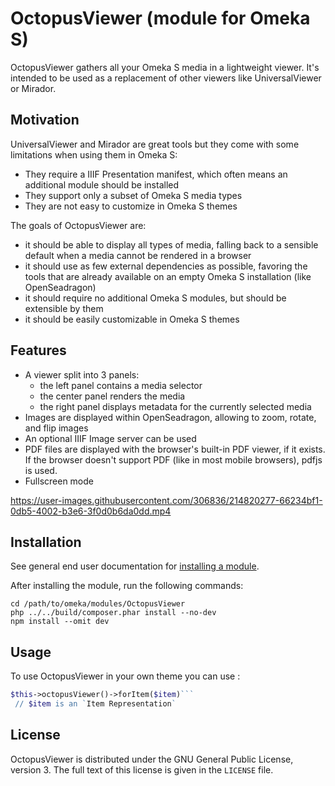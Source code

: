 # OctopusViewer (module for Omeka S)

OctopusViewer gathers all your Omeka S media in a lightweight viewer.
It's intended to be used as a replacement of other viewers like UniversalViewer
or Mirador.

## Motivation

UniversalViewer and Mirador are great tools but they come with some limitations
when using them in Omeka S:

- They require a IIIF Presentation manifest, which often means an additional
  module should be installed
- They support only a subset of Omeka S media types
- They are not easy to customize in Omeka S themes

The goals of OctopusViewer are:

- it should be able to display all types of media, falling back to a sensible
  default when a media cannot be rendered in a browser
- it should use as few external dependencies as possible, favoring the
  tools that are already available on an empty Omeka S installation (like
  OpenSeadragon)
- it should require no additional Omeka S modules, but should be extensible by
  them
- it should be easily customizable in Omeka S themes

## Features

- A viewer split into 3 panels:
  - the left panel contains a media selector
  - the center panel renders the media
  - the right panel displays metadata for the currently selected media
- Images are displayed within OpenSeadragon, allowing to zoom, rotate, and flip images
- An optional IIIF Image server can be used
- PDF files are displayed with the browser's built-in PDF viewer, if it exists.
  If the browser doesn't support PDF (like in most mobile browsers), pdfjs is
  used.
- Fullscreen mode

https://user-images.githubusercontent.com/306836/214820277-66234bf1-0db5-4002-b3e6-3f0d0b6da0dd.mp4

## Installation

See general end user documentation for
[installing a module](http://omeka.org/s/docs/user-manual/modules/#installing-modules).

After installing the module, run the following commands:

```
cd /path/to/omeka/modules/OctopusViewer
php ../../build/composer.phar install --no-dev
npm install --omit dev
```

## Usage

To use OctopusViewer in your own theme you can use : 

```php 
$this->octopusViewer()->forItem($item)```
 // $item is an `Item Representation`
```
## License

OctopusViewer is distributed under the GNU General Public License, version 3. The
full text of this license is given in the `LICENSE` file.
